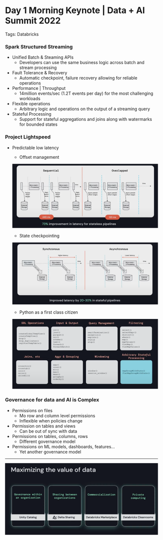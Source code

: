 # Day 1 Morning Keynote | Data + AI Summit 2022

Tags: Databricks

### Spark Structured Streaming

- Unified Batch & Steaming APIs
    - Developers can use the same business logic across batch and stream processing
- Fault Tolerance & Recovery
    - Automatic checkpoint, failure recovery allowing for reliable operations
- Performance | Throughput
    - 14million events/sec (1.2T events per day) for the most challenging workloads
- Flexible operations
    - Arbitrary logic and operations on the output of a streaming query
- Stateful Processing
    - Support for stateful aggregations and joins along with watermarks for bounded states

### Project Lightspeed

- Predictable low latency
    - Offset management
    
    ![Untitled](Day%201%20Morning%20Keynote%20Data%20+%20AI%20Summit%202022%20f1d23a46be654f6e8b889e9e4838ce3b/Untitled.png)
    
    - State checkpointing
    
    ![Untitled](Day%201%20Morning%20Keynote%20Data%20+%20AI%20Summit%202022%20f1d23a46be654f6e8b889e9e4838ce3b/Untitled%201.png)
    
    - Python as a first class citizen
    
    ![Untitled](Day%201%20Morning%20Keynote%20Data%20+%20AI%20Summit%202022%20f1d23a46be654f6e8b889e9e4838ce3b/Untitled%202.png)
    

### Governance for data and AI is Complex

- Permissions on files
    - Mo row and column level permissions
    - Inflexible when policies change
- Permission on tables and views
    - Can be out of sync with data
- Permissions on tables, columns, rows
    - Different governance model
- Permissions on ML models, dashboards, features…
    - Yet another governance model

---

![Untitled](Day%201%20Morning%20Keynote%20Data%20+%20AI%20Summit%202022%20f1d23a46be654f6e8b889e9e4838ce3b/Untitled%203.png)